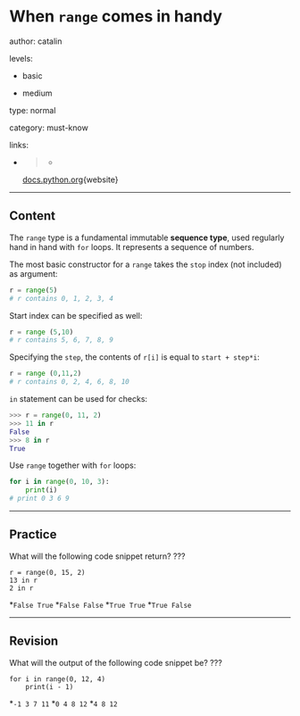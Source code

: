 # When `range` comes in handy
author: catalin

levels:

  - basic

  - medium

type: normal

category: must-know

links:

  - >-
    [docs.python.org](https://docs.python.org/3.5/library/stdtypes.html#ranges){website}

---
## Content

The `range` type is a fundamental immutable **sequence type**, used regularly hand in hand with `for` loops. It represents a sequence of numbers.

The most basic constructor for a `range` takes the `stop` index (not included) as argument:
```python
r = range(5)
# r contains 0, 1, 2, 3, 4 
```
Start index can be specified as well:
```python
r = range (5,10)
# r contains 5, 6, 7, 8, 9
```
Specifying the `step`, the contents of `r[i]` is equal to `start + step*i`:
```python
r = range (0,11,2)
# r contains 0, 2, 4, 6, 8, 10
```

`in` statement can be used for checks:
```python
>>> r = range(0, 11, 2)
>>> 11 in r
False
>>> 8 in r
True
```

Use `range` together with `for` loops:
```python
for i in range(0, 10, 3):
    print(i)
# print 0 3 6 9

```

---
## Practice

What will the following code snippet return? ???

```
r = range(0, 15, 2)
13 in r
2 in r 
```
*`False True` 
*`False False` 
*`True True` 
*`True False`

---
## Revision

What will the output of the following code snippet be? ???

```
for i in range(0, 12, 4)
    print(i - 1)
```

*`-1 3 7 11` 
*`0 4 8 12` 
*`4 8 12`